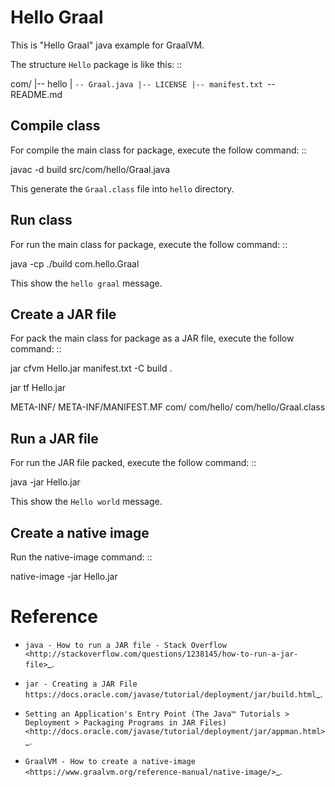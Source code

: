 Hello Graal
=======================

This is "Hello Graal" java example for GraalVM.

The structure ``Hello`` package is like this: ::

  com/
  |-- hello
  |   `-- Graal.java
  |-- LICENSE
  |-- manifest.txt
  `-- README.md

Compile class
-------------

For compile the main class for package, execute the follow command: ::

  javac -d build src/com/hello/Graal.java

This generate the ``Graal.class`` file into ``hello`` directory.

Run class
---------

For run the main class for package, execute the follow command: ::

   java -cp ./build com.hello.Graal

This show the ``hello graal`` message.

Create a JAR file
-----------------

For pack the main class for package as a JAR file, execute the follow command: ::

  jar cfvm Hello.jar manifest.txt -C build .

  jar tf Hello.jar

  META-INF/
  META-INF/MANIFEST.MF
  com/
  com/hello/
  com/hello/Graal.class

Run a JAR file
--------------

For run the JAR file packed, execute the follow command: ::

  java -jar Hello.jar

This show the ``Hello world`` message.

Create a native image
--------------

Run the native-image command: ::

  native-image -jar Hello.jar


Reference
=========

- `java - How to run a JAR file - Stack Overflow <http://stackoverflow.com/questions/1238145/how-to-run-a-jar-file>`_.

- `jar - Creating a JAR File https://docs.oracle.com/javase/tutorial/deployment/jar/build.html`_.

- `Setting an Application's Entry Point (The Java™ Tutorials > Deployment > Packaging Programs in JAR Files) <http://docs.oracle.com/javase/tutorial/deployment/jar/appman.html>`_.

- `GraalVM - How to create a native-image <https://www.graalvm.org/reference-manual/native-image/>`_.
